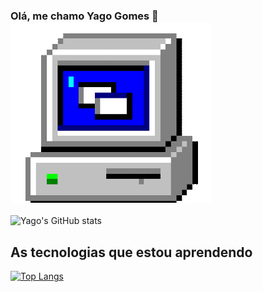 ### Olá, me chamo Yago Gomes 👋 <img src="https://raw.githubusercontent.com/TheDudeThatCode/TheDudeThatCode/master/Assets/PC.gif" style="display: inline-block">

![Yago's GitHub stats](https://github-readme-stats.vercel.app/api?username=yaguera&show_icons=true&theme=dracula)

## As tecnologias que estou aprendendo

[![Top Langs](https://github-readme-stats.vercel.app/api/top-langs/?username=yaguera)](https://github.com/yaguera/github-readme-stats)
